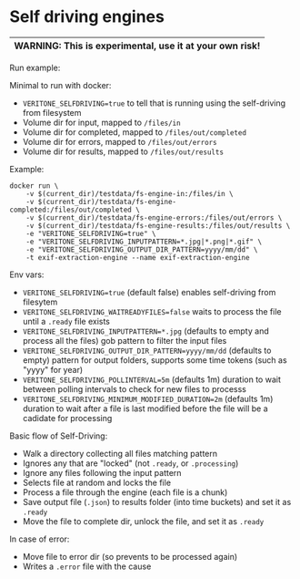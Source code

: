 # Self driving engines

| WARNING: This is experimental, use it at your own risk! |
| --- |

Run example:

Minimal to run with docker:

- `VERITONE_SELFDRIVING=true` to tell that is running using the self-driving from filesystem
- Volume dir for input, mapped to `/files/in`
- Volume dir for completed, mapped to `/files/out/completed`
- Volume dir for errors, mapped to `/files/out/errors`
- Volume dir for results, mapped to `/files/out/results`

Example:

```
docker run \
	-v $(current_dir)/testdata/fs-engine-in:/files/in \
	-v $(current_dir)/testdata/fs-engine-completed:/files/out/completed \
	-v $(current_dir)/testdata/fs-engine-errors:/files/out/errors \
	-v $(current_dir)/testdata/fs-engine-results:/files/out/results \
	-e "VERITONE_SELFDRIVING=true" \
	-e "VERITONE_SELFDRIVING_INPUTPATTERN=*.jpg|*.png|*.gif" \
	-e "VERITONE_SELFDRIVING_OUTPUT_DIR_PATTERN=yyyy/mm/dd" \
	-t exif-extraction-engine --name exif-extraction-engine
```

Env vars:

- `VERITONE_SELFDRIVING=true` (default false) enables self-driving from filesytem
- `VERITONE_SELFDRIVING_WAITREADYFILES=false` waits to process the file until a `.ready` file exists
- `VERITONE_SELFDRIVING_INPUTPATTERN=*.jpg` (defaults to empty and process all the files) gob pattern to filter the input files 
- `VERITONE_SELFDRIVING_OUTPUT_DIR_PATTERN=yyyy/mm/dd` (defaults to empty) pattern for output folders, supports some time tokens (such as "yyyy" for year)
- `VERITONE_SELFDRIVING_POLLINTERVAL=5m` (defaults 1m) duration to wait between polling intervals to check for new files to processs
- `VERITONE_SELFDRIVING_MINIMUM_MODIFIED_DURATION=2m` (defaults 1m) duration to wait after a file is last modified before the file will be a cadidate for processing

Basic flow of Self-Driving:

- Walk a directory collecting all files matching pattern
- Ignores any that are "locked" (not `.ready`, or `.processing`)
- Ignore any files following the input pattern
- Selects file at random and locks the file
- Process a file through the engine (each file is a chunk)
- Save output file (`.json`) to results folder (into time buckets) and set it as `.ready`
- Move the file to complete dir, unlock the file, and set it as `.ready`

In case of error:

- Move file to error dir (so prevents to be processed again)
- Writes a `.error` file with the cause
